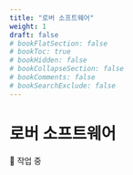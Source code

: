 ```yaml
---
title: "로버 소프트웨어"
weight: 1
draft: false
# bookFlatSection: false
# bookToc: true
# bookHidden: false
# bookCollapseSection: false
# bookComments: false
# bookSearchExclude: false
---
```

# 로버 소프트웨어

🚧 작업 중
